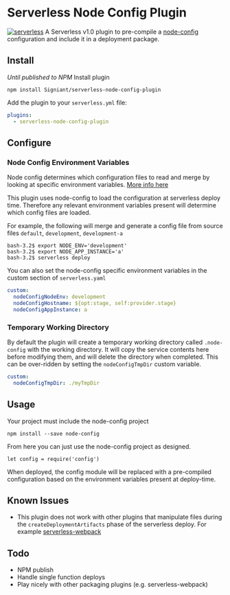 # Serverless Node Config Plugin

[![serverless](http://public.serverless.com/badges/v3.svg)](http://www.serverless.com)
A Serverless v1.0 plugin to pre-compile a [node-config](https://github.com/lorenwest/node-config) 
configuration and include it in a deployment package.


## Install

*Until published to NPM*
Install plugin
```
npm install Signiant/serverless-node-config-plugin
```

Add the plugin to your `serverless.yml` file:

```yaml
plugins:
  - serverless-node-config-plugin
```

## Configure

### Node Config Environment Variables

Node config determines which configuration files to read and merge
by looking at specific environment variables. [More info here](https://github.com/lorenwest/node-config/wiki/Configuration-Files)

This plugin uses node-config to load the configuration at serverless
deploy time. Therefore any relevant environment variables present will
determine which config files are loaded.

For example, the following will merge and generate a config file from source files
`default`, `development`, `development-a`
```
bash-3.2$ export NODE_ENV='development'
bash-3.2$ export NODE_APP_INSTANCE='a'
bash-3.2$ serverless deploy
```

You can also set the node-config specific environment variables in the
custom section of `serverless.yaml`

```yaml
custom:
  nodeConfigNodeEnv: development
  nodeConfigHostname: ${opt:stage, self:provider.stage}
  nodeConfigAppInstance: a
```

### Temporary Working Directory

By default the plugin will create a temporary working directory called
`.node-config` with the working directory. It will copy the service
contents here before modifying them, and will delete the directory when
completed.
This can be over-ridden by setting the `nodeConfigTmpDir` custom variable.

```yaml
custom:
  nodeConfigTmpDir: ./myTmpDir
```

## Usage

Your project must include the node-config project
```
npm install --save node-config
```

From here you can just use the node-config project as designed.
```
let config = require('config')
```

When deployed, the config module will be replaced with a pre-compiled
configuration based on the environment variables present at deploy-time.


## Known Issues

* This plugin does not work with other plugins that manipulate files
during the `createDeploymentArtifacts` phase of the serverless deploy.
For example [serverless-webpack](https://github.com/elastic-coders/serverless-webpack)


## Todo

* NPM publish
* Handle single function deploys
* Play nicely with other packaging plugins (e.g. serverless-webpack)
